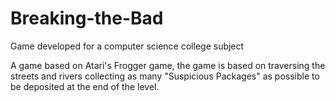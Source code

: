 # Breaking-the-Bad
Game developed for a computer science college subject

A game based on Atari's Frogger game, the game is based on traversing the streets and rivers collecting as many "Suspicious Packages" as possible to be deposited at the end of the level.
